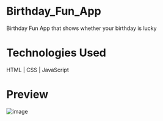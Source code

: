 # Birthday_Fun_App
Birthday Fun App that shows whether your birthday is lucky

# Technologies Used
HTML | CSS | JavaScript

# Preview
![image](https://user-images.githubusercontent.com/101262175/190352070-7ca74d17-4425-43f3-960f-526d78471546.png)
